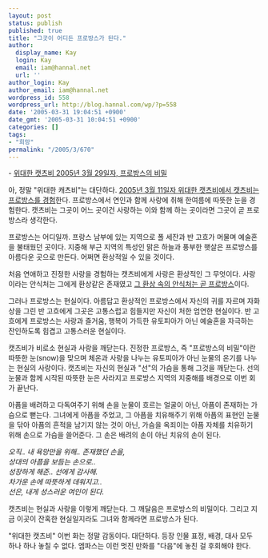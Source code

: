 ```yaml
---
layout: post
status: publish
published: true
title: "그곳이 어디든 프로방스가 된다."
author:
  display_name: Kay
  login: Kay
  email: iam@hannal.net
  url: ''
author_login: Kay
author_email: iam@hannal.net
wordpress_id: 558
wordpress_url: http://blog.hannal.com/wp/?p=558
date: '2005-03-31 19:04:51 +0900'
date_gmt: '2005-03-31 10:04:51 +0900'
categories: []
tags:
- "희망"
permalink: "/2005/3/670"
---
```

<p>- <a href="http://cartoon.media.daum.net/group1/catsbe/200503/29/daum/v9589978.html">위대한 캣츠비 2005년 3월 29일자, 프로방스의 비밀</a></p>
<p>아, 정말 "위대한 캐츠비"는 대단하다. <a href="http://cartoon.media.daum.net/group1/catsbe/200503/11/daum/v9589973.html">2005년 3월 11일자 위대한 캣츠비에서 캣츠비는 프로방스를 경험</a>한다. 프로방스에서 연인과 함께 사랑에 취해 한여름에 따뜻한 눈을 경험한다. 캣츠비는 그곳이 어느 곳이건 사랑하는 이와 함께 하는 곳이라면 그곳이 곧 프로방스라 생각한다.</p>
<p>프로방스는 어디일까. 프랑스 남부에 있는 지역으로 폴 세잔과 반 고흐가 머물며 예술혼을 불태웠던 곳이다. 지중해 부근 지역의 특성인 맑은 하늘과 풍부한 햇살은 프로방스를 아름다운 곳으로 만든다. 어쩌면 환상적일 수 있을 것이다.</p>
<p>처음 연애하고 진정한 사랑을 경험하는 캣츠비에게 사랑은 환상적인 그 무엇이다. 사랑이라는 안식처는 그에게 환상같은 존재였고 <a href="http://cartoon.media.daum.net/group1/catsbe/200503/11/daum/v9589973.html">그 환상 속의 안식처는 곧 프로방스</a>이다.</p>
<p>그러나 프로방스는 현실이다. 아름답고 환상적인 프로방스에서 자신의 귀를 자르며 자화상을 그린 반 고흐에게 그곳은 고통스럽고 힘들지만 자신이 처한 엄연한 현실이다. 반 고흐에게 프로방스는 사랑과 즐거움, 행복이 가득한 유토피아가 아닌 예술혼을 자극하는 잔인하도록 힘겹고 고통스러운 현실이다.</p>
<p>캣츠비가 비로소 현실과 사랑을 깨닫는다. 진정한 프로방스, 즉 "프로방스의 비밀"이란 따뜻한 눈(snow)을 맞으며 체온과 사랑을 나누는 유토피아가 아닌 눈물의 온기를 나누는 현실의 사랑이다. 캣츠비는 자신의 현실과 "선"의 가슴을 통해 그것을 깨닫는다. 선의 눈물과 함께 시작된 따뜻한 눈은 사라지고 프로방스 지역의 지중해를 배경으로 이번 회가 끝난다.</p>
<p>아픔을 배려하고 다독여주기 위해 손을 눈물이 흐르는 얼굴이 아닌, 아픔이 존재하는 가슴으로 뻗는다. 그녀에게 아픔을 주었고, 그 아픔을 치유해주기 위해 아픔의 표현인 눈물을 닦아 아픔의 흔적을 남기지 않는 것이 아닌, 가슴을 옥죄이는 아픔 자체를 치유하기 위해 손으로 가슴을 쓸어준다. 그 손은 배려의 손이 아닌 치유의 손이 된다.</p>
<p><i>오직.. 내 욕망만을 위해.. 존재했던 손을,<br />
상대의 아픔을 보듬는 손으로..<br />
성장하게 해준.. 선에게 감사해.<br />
차가운 손에 따뜻하게 데워지고..<br />
선은, 내게 성스러운 여인이 된다.</i></p>
<p>캣츠비는 현실과 사랑을 이렇게 깨닫는다. 그 깨달음은 프로방스의 비밀이다. 그리고 지금 이곳이 잔혹한 현실일지라도 그녀와 함께라면 프로방스가 된다.</p>
<p>"위대한 캣츠비" 이번 화는 정말 감동이다. 대단하다. 등장 인물 표정, 배경, 대사 모두 하나 하나 놓칠 수 없다. 엠파스는 이런 멋진 만화를 "다음"에 놓친 걸 후회해야 한다.</p>
